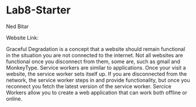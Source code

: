 # Lab8-Starter
Ned Bitar

Website Link:


Graceful Degradation is a concept that a website should remain functional in the situation you are not connected to the internet. Not all websites are functional once you disconnect from them, some are, such as gmail and MonkeyType. Service workers are similar to applications. Once your visit a website, the service worker sets itself up. If you are disconnected from the network, the service worker steps in and provide functionality, but once you reconnect you fetch the latest version of the service worker. Sercice Workers allow you to create a web application that can work both offline or online.
